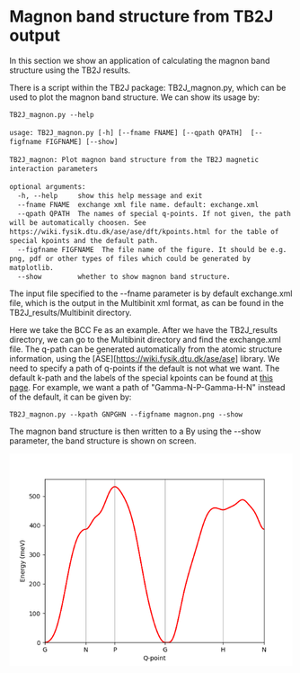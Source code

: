 # Magnon band structure from TB2J output

In this section we show an application of calculating the magnon band structure using the TB2J results. 

There is a script within the TB2J package: TB2J_magnon.py, which can be used to plot the magnon band structure. We can show its usage by:

```
TB2J_magnon.py --help

usage: TB2J_magnon.py [-h] [--fname FNAME] [--qpath QPATH]  [--figfname FIGFNAME] [--show]

TB2J_magnon: Plot magnon band structure from the TB2J magnetic interaction parameters

optional arguments:
  -h, --help     show this help message and exit
  --fname FNAME  exchange xml file name. default: exchange.xml
  --qpath QPATH  The names of special q-points. If not given, the path will be automatically choosen. See https://wiki.fysik.dtu.dk/ase/ase/dft/kpoints.html for the table of special kpoints and the default path.
  --figfname FIGFNAME  The file name of the figure. It should be e.g. png, pdf or other types of files which could be generated by matplotlib.
  --show         whether to show magnon band structure.

```



The input file specified to the --fname parameter is by default exchange.xml file, which is the output in the Multibinit xml format, as can be found in the TB2J_results/Multibinit directory. 

Here we take the BCC Fe as an example.  After we have the TB2J_results directory, we can go to the Multibinit directory and find the exchange.xml file.  The q-path can be generated automatically from the atomic structure information, using the [ASE][https://wiki.fysik.dtu.dk/ase/ase] library.  We need to specify a path of q-points if the default is not what we want. The default k-path and the labels of the special kpoints can be found at [this page](https://wiki.fysik.dtu.dk/ase/ase/dft/kpoints.htmldft/kpoints.html). For example, we want a path of "Gamma-N-P-Gamma-H-N" instead of the default, it can be given by:



```
TB2J_magnon.py --kpath GNPGHN --figfname magnon.png --show
```

The magnon band structure is then written to a By using the --show parameter, the band structure is shown on screen. 

![exchange_magnon](magnon_band.assets/exchange_magnon-1593690872101.png)